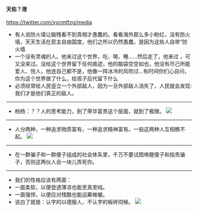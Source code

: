 #### 天佑？港
https://twitter.com/xycmtfzg/media
- 有人说防火墙让脑残看不到真相才愚蠢的。看看海外那么多小粉红，没有防火墙，天天生活在民主自由国度，他们之所以仍然愚蠢，是因为这些人自带“防火墙
- 一个没有灵魂的人。他来过这个世界，吃、喝、睡……然后走了，他来过 ，可又没来过。没给这个世界留下任何痕迹，他的脑袋空空如也，他没有尽己所能爱人、悦人，他连自己都不是，他像一阵冰冷的风吹过…有时间你扪心自问，你为这个世界做了什么，给孩子后代留下什么
- 必须经常给人民竖立一个外部敌人，因为一旦外部敌人消失了，人民就会发现:我们才是他们真正的敌人。
---
- 柏杨：？？人的思考能力，到了荣华富贵这个层面，就到了极限。
![](https://pbs.twimg.com/media/EGajXkZWoAIQ2jC?format=jpg)
---
- 人分两种，一种追求物质富有，一种追求精神富有。一般这两种人互相瞧不起。
![](https://pbs.twimg.com/media/EGajXF0X0AAqiO6?format=jpg)
---
- 在一群骗子和一群傻子组成的社会体系里，千万不要试图唤醒傻子和指责骗子，否则这两伙人会一块儿弄死你。
---
- 我们的性格应该有两面：
- 一面柔软，以便尝透薄凉也能至真至纯。
- 一面强悍，以便应对残酷也能运筹帷幄。
- 说白了就是：认字的以德服人，不认字的板砖伺候。
![](https://pbs.twimg.com/media/EF9J_nUUYAER3km?format=jpg)
